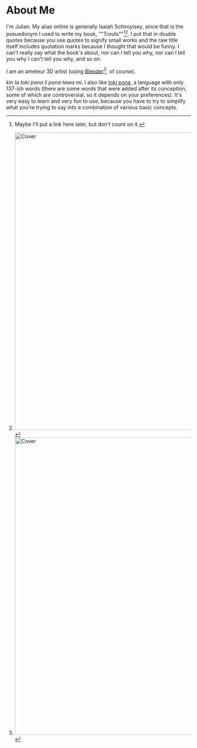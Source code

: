 # About Me

I'm Julian. My alias online is generally Isaiah Schiroyisey, since that is the pseuedonym I used to write my book, ""Trouts""[^1][^2]. I put that in double quotes because you use quotes to signify small works and the raw title itself includes quotation marks because I thought that would be funny. I can't really say what the book's about, nor can I tell you why, nor can I tell you why I can't tell you why, and so on.

I am an ameteur 3D artist (using [Blender](https://www.blender.org/)[^2], of course).

*kin la toki pona li pona tawa mi*. I also like [toki pona](https://tokipona.org/), a language with only 137-ish words (there are some words that were added after its conception, some of which are controversial, so it depends on your preferences). It's very easy to learn and very fun to use, because you have to try to simplify what you're trying to say into a combination of various basic concepts.

[^1]: Maybe I'll put a link here later, but don't count on it.
[^2]: <img width="540" height="810" alt="Cover" src="https://github.com/user-attachments/assets/86527f08-5b05-488d-8d8d-e33d3d56ae47" />
